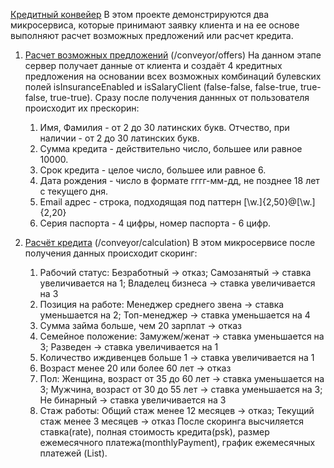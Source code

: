 [Кредитный конвейер]()
В этом проекте демонстрируются два микросервиса, которые принимают заявку клиента и на ее основе выполняют расчет возможных предложений или расчет кредита.

1. [Расчет возможных предложений]() (/conveyor/offers)
На данном этапе сервер получает данные от клиента и создаёт 4 кредитных предложения на основании всех возможных комбинаций булевских полей isInsuranceEnabled и isSalaryClient (false-false, false-true, true-false, true-true). 
Сразу после получения даннных от пользователя происходит их прескорин:
   1) Имя, Фамилия - от 2 до 30 латинских букв. Отчество, при наличии - от 2 до 30 латинских букв.
   2) Сумма кредита - действительно число, большее или равное 10000.
   3) Срок кредита - целое число, большее или равное 6.
   4) Дата рождения - число в формате гггг-мм-дд, не позднее 18 лет с текущего дня.
   5) Email адрес - строка, подходящая под паттерн [\w\.]{2,50}@[\w\.]{2,20}
   6) Серия паспорта - 4 цифры, номер паспорта - 6 цифр.

2. [Расчёт кредита]() (/conveyor/calculation)
В этом микросервисе после получения данных происходит скоринг:
   1) Рабочий статус: Безработный → отказ; Самозанятый → ставка увеличивается на 1; Владелец бизнеса → ставка увеличивается на 3
   2) Позиция на работе: Менеджер среднего звена → ставка уменьшается на 2; Топ-менеджер → ставка уменьшается на 4
   3) Сумма займа больше, чем 20 зарплат → отказ
   4) Семейное положение: Замужем/женат → ставка уменьшается на 3; Разведен → ставка увеличивается на 1
   5) Количество иждивенцев больше 1 → ставка увеличивается на 1
   6) Возраст менее 20 или более 60 лет → отказ
   7) Пол: Женщина, возраст от 35 до 60 лет → ставка уменьшается на 3; Мужчина, возраст от 30 до 55 лет → ставка уменьшается на 3; Не бинарный → ставка увеличивается на 3
   8) Стаж работы: Общий стаж менее 12 месяцев → отказ; Текущий стаж менее 3 месяцев → отказ
После скоринга высчиляется ставка(rate), полная стоимость кредита(psk), размер ежемесячного платежа(monthlyPayment), график ежемесячных платежей (List<PaymentScheduleElement>).